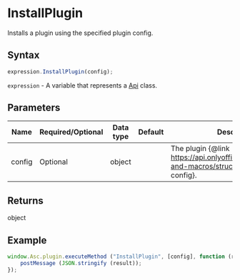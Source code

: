 # InstallPlugin

Installs a plugin using the specified plugin config.

## Syntax

```javascript
expression.InstallPlugin(config);
```

`expression` - A variable that represents a [Api](../Api.md) class.

## Parameters

| **Name** | **Required/Optional** | **Data type** | **Default** | **Description** |
| ------------- | ------------- | ------------- | ------------- | ------------- |
| config | Optional | object |  | The plugin &#123;@link https://api.onlyoffice.com/docs/plugin-and-macros/structure/manifest/ config&#125;. |

## Returns

object

## Example

```javascript editor-pptx
window.Asc.plugin.executeMethod ("InstallPlugin", [config], function (result) {
    postMessage (JSON.stringify (result));
});
```
